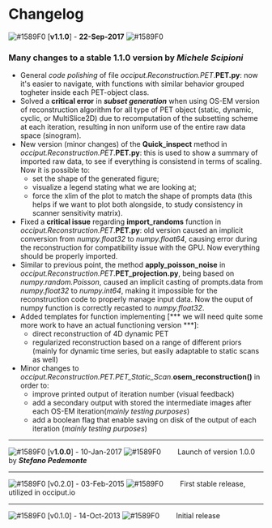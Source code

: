 # Changelog

![#1589F0](https://placehold.it/15/1589F0/000000?text=+)
[**v1.1.0**] - **22-Sep-2017**
![#1589F0](https://placehold.it/15/1589F0/000000?text=+)
### Many changes to a stable 1.1.0 version by ***Michele Scipioni***

- General *code polishing* of file *occiput.Reconstruction.PET*.**PET.py**: now it's easier to navigate, with functions with similar behavior grouped togheter inside each PET-object class.
- Solved a **critical error** in ***subset generation*** when using OS-EM version of reconstruction algorithm for all type of PET object (static, dynamic, cyclic, or MultiSlice2D) due to recomputation of the subsetting scheme at each iteration, resulting in non uniform use of the entire raw data space (sinogram).
- New version (minor changes) of the **Quick_inspect** method in *occiput.Reconstruction.PET*.**PET.py**: this is used to show a summary of imported raw data, to see if everything is consistend in terms of scaling. Now it is possible to:
    - set the shape of the generated figure;
    - visualize a legend stating what we are looking at;
    - force the xlim of the plot to match the shape of prompts data (this helps if we want to plot both alongside, to study consistency in scanner sensitivity matrix).
- Fixed a **critical issue** regarding **import_randoms** function in *occiput.Reconstruction.PET*.**PET.py**: old version caused an implicit conversion from *numpy.float32* to *numpy.float64*, causing error during the reconstruction for compatibility issue with the GPU. Now everything should be properly imported.
- Similar to previous point, the method **apply_poisson_noise** in *occiput.Reconstruction.PET*.**PET_projection.py**, being based on *numpy.random.Poisson*, caused an implicit casting of prompts.data from *numpy.float32* to *numpy.int64*, making it impossible for the reconstruction code to properly manage input data. Now the ouput of numpy function is correctly recasted to *numpy.float32*.
- Added templates for function implementing [*** we will need quite some more work to have an actual functioning version ***]:
    - direct reconstruction of 4D dynamic PET
    - regularized reconstruction based on a range of different priors (mainly for dynamic time series, but easily adaptable to static scans as well)
- Minor changes to *occiput.Reconstruction.PET.PET_Static_Scan*.**osem_reconstruction()** in order to:
    + improve printed output of iteration number (visual feedback)
    + add a secondary output with stored the intermediate images after each OS-EM iteration(*mainly testing purposes*)
    + add a boolean flag that enable saving on disk of the output of each iteration (*mainly testing purposes*)


---
![#1589F0](https://placehold.it/15/1589F0/000000?text=+)
[v**1.0.0**] - 10-Jan-2017 
![#1589F0](https://placehold.it/15/1589F0/000000?text=+)
<a href=""><img src="https://cdn4.iconfinder.com/data/icons/pictype-free-vector-icons/16/forward-128.png" width="25" height="10"></a> Launch of version 1.0.0 by ***Stefano Pedemonte***

---
![#1589F0](https://placehold.it/15/1589F0/000000?text=+)
[v0.2.0] - 03-Feb-2015 
![#1589F0](https://placehold.it/15/1589F0/000000?text=+)
<a href=""><img src="https://cdn4.iconfinder.com/data/icons/pictype-free-vector-icons/16/forward-128.png" width="25" height="10"></a> First stable release, utilized in occiput.io

---
![#1589F0](https://placehold.it/15/1589F0/000000?text=+)
[v0.1.0] - 14-Oct-2013 
![#1589F0](https://placehold.it/15/1589F0/000000?text=+)
<a href=""><img src="https://cdn4.iconfinder.com/data/icons/pictype-free-vector-icons/16/forward-128.png" width="25" height="10"></a> Initial release